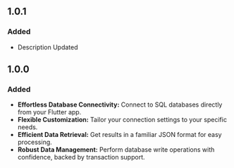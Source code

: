 ## 1.0.1

### Added

- Description Updated

## 1.0.0

### Added

- **Effortless Database Connectivity:** Connect to SQL databases directly from your Flutter app.
- **Flexible Customization:** Tailor your connection settings to your specific needs.
- **Efficient Data Retrieval:** Get results in a familiar JSON format for easy processing.
- **Robust Data Management:** Perform database write operations with confidence, backed by transaction support.
